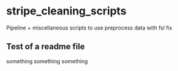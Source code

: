 # stripe_cleaning_scripts
Pipeline + miscellaneous scripts to use preprocess data with fsl fix

## Test of a readme file
something something something
